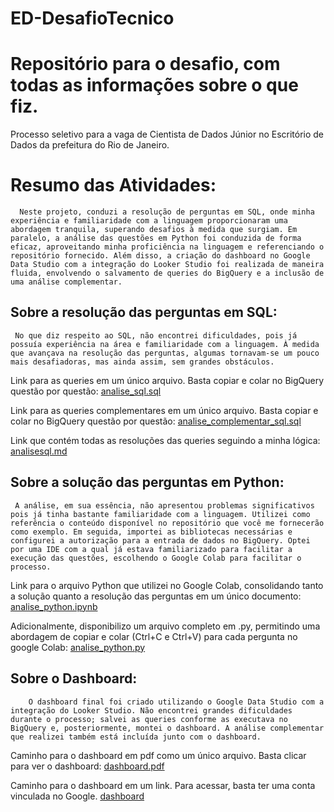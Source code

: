 # ED-DesafioTecnico

# Repositório para o desafio, com todas as informações sobre o que fiz.

Processo seletivo para a vaga de Cientista de Dados Júnior no Escritório de Dados da prefeitura do Rio de Janeiro.

# Resumo das Atividades:

      Neste projeto, conduzi a resolução de perguntas em SQL, onde minha experiência e familiaridade com a linguagem proporcionaram uma abordagem tranquila, superando desafios à medida que surgiam. Em paralelo, a análise das questões em Python foi conduzida de forma eficaz, aproveitando minha proficiência na linguagem e referenciando o repositório fornecido. Além disso, a criação do dashboard no Google Data Studio com a integração do Looker Studio foi realizada de maneira fluida, envolvendo o salvamento de queries do BigQuery e a inclusão de uma análise complementar.


## Sobre a resolução das perguntas em SQL:

     No que diz respeito ao SQL, não encontrei dificuldades, pois já possuía experiência na área e familiaridade com a linguagem. À medida que avançava na resolução das perguntas, algumas tornavam-se um pouco mais desafiadoras, mas ainda assim, sem grandes obstáculos.
Link para as queries em um único arquivo. Basta copiar e colar no BigQuery questão por questão: [analise_sql.sql](/perguntas_e_Respostas/analise_sql.sql)

Link para as queries complementares em um único arquivo. Basta copiar e colar no BigQuery questão por questão: [analise_complementar_sql.sql](/perguntas_e_Respostas/analise_complementar_sql.sql)

Link que contém todas as resoluções das queries seguindo a minha lógica: 
[analisesql.md](/perguntas_e_Respostas/analisesql.md)

## Sobre a solução das perguntas em Python:

     A análise, em sua essência, não apresentou problemas significativos pois já tinha bastante familiaridade com a linguagem. Utilizei como referência o conteúdo disponível no repositório que você me fornecerão como exemplo. Em seguida, importei as bibliotecas necessárias e configurei a autorização para a entrada de dados no BigQuery. Optei por uma IDE com a qual já estava familiarizado para facilitar a execução das questões, escolhendo o Google Colab para facilitar o processo.

 Link para o arquivo Python que utilizei no Google Colab, consolidando tanto a solução quanto a resolução das perguntas em um único documento: [analise_python.ipynb](/perguntas_e_Respostas/analise_python.ipynb)


 Adicionalmente, disponibilizo um arquivo completo em .py, permitindo uma abordagem de copiar e colar (Ctrl+C e Ctrl+V) para cada pergunta no google Colab: 
 [analise_python.py](/perguntas_e_Respostas/analise_python.py)



## Sobre o Dashboard:

        O dashboard final foi criado utilizando o Google Data Studio com a integração do Looker Studio. Não encontrei grandes dificuldades durante o processo; salvei as queries conforme as executava no BigQuery e, posteriormente, montei o dashboard. A análise complementar que realizei também está incluída junto com o dashboard.

Caminho para o dashboard em pdf como um único arquivo. Basta clicar para ver o dashboard: 
[dashboard.pdf](/perguntas_e_Respostas/dashboard.pdf)

Caminho para o dashboard em um link. Para acessar, basta ter uma conta vinculada no Google.
[dashboard](https://lookerstudio.google.com/s/v2r3oVkvaAE)

